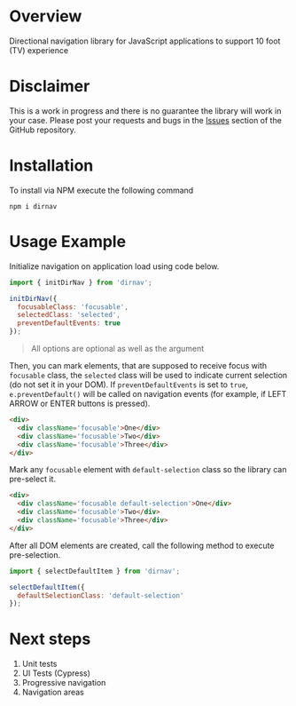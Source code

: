 # Overview
Directional navigation library for JavaScript applications to support 10 foot (TV) experience

# Disclaimer
This is a work in progress and there is no guarantee the library will work in your case. Please post your requests and bugs in the [Issues](https://github.com/ashevtcov/dirnav/issues) section of the GitHub repository.

# Installation
To install via NPM execute the following command
```shell
npm i dirnav
```

# Usage Example
Initialize navigation on application load using code below.

```javascript
import { initDirNav } from 'dirnav';

initDirNav({
  focusableClass: 'focusable',
  selectedClass: 'selected',
  preventDefaultEvents: true
});
```

> All options are optional as well as the argument

Then, you can mark elements, that are supposed to receive focus with `focusable` class, the `selected` class will be used to indicate current selection (do not set it in your DOM). If `preventDefaultEvents` is set to `true`, `e.preventDefault()` will be called on navigation events (for example, if LEFT ARROW or ENTER buttons is pressed).

```html
<div>
  <div className='focusable'>One</div>
  <div className='focusable'>Two</div>
  <div className='focusable'>Three</div>
</div>
```

Mark any `focusable` element with `default-selection` class so the library can pre-select it.

```html
<div>
  <div className='focusable default-selection'>One</div>
  <div className='focusable'>Two</div>
  <div className='focusable'>Three</div>
</div>
```

After all DOM elements are created, call the following method to execute pre-selection.

```javascript
import { selectDefaultItem } from 'dirnav';

selectDefaultItem({
  defaultSelectionClass: 'default-selection'
});
```

# Next steps
1. Unit tests
2. UI Tests (Cypress)
3. Progressive navigation
4. Navigation areas
